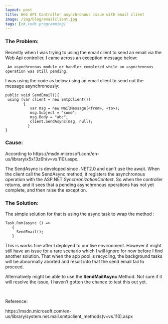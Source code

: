 ```yaml
---
layout: post
title: Web API Controller asynchronous issue with email client
image: /img/blog/emailclient.jpg
tags: [c#,code programming]
---
```

<h3>The Problem:</h3>
<p>Recently when I was trying to using the email client to send an email via the Web Api controller, I came across an exception message below:</p>
<p><code> <span>An asynchronous module or handler completed while an asynchronous operation was still pending.</span></code></p>
<p>I was using the code as below using an email client to send out the message asynchronously:</p>
<pre><code>public void SendEmail(){<br /> using (var client = new SmtpClient())</code><code> <br />        {<br /></code><code>           var msg = new MailMessage(&lt;from&gt;, &lt;to&gt;);<br /></code><code>           msg.Subject = "some";<br /></code><code>           msg.Body = "abc";</code><code><br />           client.SendAsync(msg, null);</code><code>     <br />          }<br />}</code></pre>
<h3>Cause:</h3>
<p>According to https://msdn.microsoft.com/en-us/library/x5x13z6h(v=vs.110).aspx.</p>
<p>The SendAsync is developed since .NET2.0 and can't use the await. When the client call the SendAsync method, it registers the asynchronous operation with the ASP.NET <em>SynchronizationContext</em>. So when the controller returns, and it sees that a pending asynchronous operations has not yet complete, and then raise the exception. </p>
<h3>The Solution:</h3>
<p>The simple solution for that is using the async task to wrap the method :</p>
<pre><code>Task.Run(async () =&gt;<br />   { <br />     SendEmail();</code><code><br />   }</code></pre>
<p>This is works fine after I deployed to our live environment. However it might still have an issue for a rare scenario which I will ignore for now before I find another solution. That when the app pool is recycling, the background tasks will be abnormally aborted and result into that the send email fail to proceed. </p>
<p>Alternatively might be able to use the <strong>SendMailAsync</strong> Method. Not sure if it will resolve the issue, I haven't gotten the chance to test this out yet.</p>
<p> </p>
<p>Reference:</p>
<p>https://msdn.microsoft.com/en-us/library/system.net.mail.smtpclient_methods(v=vs.110).aspx</p>
<p> </p>
